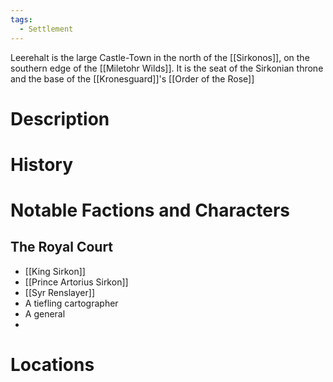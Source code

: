 ```yaml
---
tags:
  - Settlement
---
```

Leerehalt is the large Castle-Town in the north of the [[Sirkonos]], on the southern edge of the [[Miletohr Wilds]]. It is the seat of the Sirkonian throne and the base of the [[Kronesguard]]'s [[Order of the Rose]]
# Description

# History

# Notable Factions and Characters
## The Royal Court
- [[King Sirkon]]
- [[Prince Artorius Sirkon]]
- [[Syr Renslayer]]
- A tiefling cartographer
- A general
- 

# Locations
